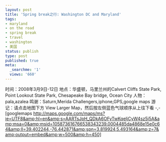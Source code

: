```yaml
---
layout: post
title: 'Spring break之行: Washington DC and Maryland'
tags:
- maryland
- on the road
- spring break
- travel
- washington
- 美国
status: publish
type: post
published: true
meta:
  _searchme: '1'
  views: '660'
---
```

时间：2008年3月9日-12日
地点：华盛顿，马里兰州的Calvert Cliffs State Park, Point Lookout State Park, Chesapeake Bay bridge, Ocean City
人物：pala,azalea
鸣谢：Saturn,Merida Challengers,iphone,GPS,google maps
游记：请点击地图下方 View Larger Map，然后按左侧蓝色气球顺序从上往下看 -,-
[googlemaps http://maps.google.com/maps/ms?ie=UTF8&amp;hl=en&amp;s=AARTsJpH_QDkA6OFyTwKqeIjCyW4sz5j5A&amp;msa=0&amp;msid=105873616766538343239.0004485da4868e15e0c64&amp;ll=39.402244,-76.442871&amp;spn=3.819924,5.493164&amp;z=7&amp;output=embed&amp;w=500&amp;h=450]